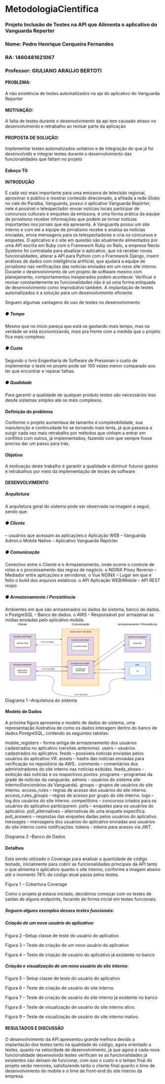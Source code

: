 # MetodologiaCientifica

### Projeto Inclusão de Testes na API que Alimenta o aplicativo do Vanguarda Reporter
### Nome: Pedro Henrique Cerqueira Fernandes
### RA: 1460481621067
### Professor: GIULIANO ARAUJO BERTOTI

#### PROBLEMA: 

A não existência de testes automatizados na api do aplicativo do Vanguarda Reporter  

#### MOTIVAÇÃO: 

A falta de testes durante o desenvolvimento da api tem causado atraso no desenvolvimento e retrabalho ao revisar parte da aplicação

#### PROPOSTA DE SOLUÇÃO:

Implementar testes automatizados unitários e de integração do que já foi desenvolvido e integrar testes durante o desenvolvimento das funcionalidades que faltam no projeto

#### Esboço TG

#### INTRODUÇÃO

É cada vez mais importante para uma emissora de televisão regional, aproximar o público e mostrar conteúdo direcionado, a afiliada a rede Globo no vale do Paraíba, Vanguarda, possui o aplicativo Vanguarda Repórter, nele é possível o telespectador enviar notícias locais participar de concursos culturais e enquetes da emissora, é uma forma prática da equipe de jornalismo receber informações que podem se tornar notícias importantes nos jornais que ela apresenta. A Vanguarda possui um site interno e com ele a equipe de jornalismo recebe e analisa as notícias enviadas, envia mensagens para os telespectadores e cria os concursos e enquetes. O aplicativo e o site em questão são atualmente alimentados por uma API escrita em Ruby com o Framework Ruby on Rails, a empresa Necto Systems foi contratada para atualizar o aplicativo, que irá receber novas funcionalidades, alterar a API para Python com o Framework Django, inserir análises de dados com inteligência artificial, que ajudará a equipe de jornalismo nas verificações das notícias enviadas em um novo site interno. Durante o desenvolvimento de um projeto de software mesmo com planejamento, comportamentos inesperados podem acontecer. Verificar e revisar constantemente as funcionalidades não é só uma forma antiquada de desenvolvimento como improdutivo também. A implantação de testes automatizados é a solução para um desenvolvimento eficiente.

Seguem algumas vantagens do uso de testes no desenvolvimento

##### ● Tempo

Mesmo que no início pareça que está se gastando mais tempo, mas na verdade se está economizando, mais pra frente com a medida que o projeto fica mais complexo.
##### ● Custo

Segundo o livro Engenharia de Software de Pressman o custo de implementar o teste no projeto pode ser 100 vezes menor comparado aos ter que encontrar e reparar falhas.
##### ● Qualidade

Para garantir a qualidade de qualquer produto testes são necessários isso desde sistemas simples até os mais complexos.

#### Definição do problema

Conforme o projeto aumentava de tamanho e complexibilidade, sua manutenção e continuidade foi se tornando mais lenta, já que passava a surgir cada vez mais retrabalho por métodos que vinham a entrar em conflitos com outros, já implementados, fazendo com que sempre fosse preciso dar um passo para trás.

#### Objetivo

A motivação deste trabalho é garantir a qualidade e diminuir futuros gastos e retrabalhos por meio da implementação de testes de software

#### DESENVOLVIMENTO
##### Arquitetura

A arquitetura geral do sistema pode ser observada na imagem a seguir, sendo que:

##### ● Cliente
  – usuários que acessam as aplicações:o Aplicação WEB​ – Vanguarda Admin.o Mobile Nativo​ – Aplicativo Vanguarda Repórter.

##### ● Comunicação

Conectivo entre o Cliente e o Armazenamento, onde ocorre o controle de rotas e o processamento das regras de negócio. o NGINX Proxy Reverso – Mediador entre aplicações e servidores. o Vue NGINX​ – Lugar em que é feito o build dos arquivos estáticos. o API Aplicação WEB/Mobile – API REST respo
##### ● Armazenamento / Persistência
Ambientes em que são armazenados os dados do sistema, banco de dados. o PostgreSQL – Banco de dados. o AWS – Responsável por armazenar as mídias enviadas pelo aplicativo mobile.
![](static/diagrama01.png)
Diagrama 1 –Arquitetura do sistema

#### Modelo de Dados

A próxima figura apresenta o modelo de dados do sistema, uma representação ilustrativa de como os dados interagem dentro do banco de dados PostgreSQL, contendo as seguintes tabelas:

mobile_registers – forma antiga de armazenamento dos usuários cadastrados no
aplicativo (versões anteriores).
users – usuários cadastrados no aplicativo.
feeds – possíveis notícias enviadas pelos usuários do aplicativo VR.
assets – hashs das notícias enviadas para verificação no repositório da AWS..
comments – comentários dos administradores do site interno nas notícias exibidas.
feeds_shows – exibição das notícias e os respectivos pontos.
programs – programas da grade de notícias da vanguarda.
admins – usuários do sistema site interno(funcionários da Vanguarda).
groups – grupos de usuários do site interno.
access_rules – regras de acesso dos usuários do site interno.
access_rules_groups – regras de acesso por grupo do site interno.
logs – log dos usuários do site interno.
competitions – concursos criados para os usuários do aplicativo participarem.
polls – enquetes para os usuários do aplicativo.
poll_alternatives – alternativas de uma enquete específica.
poll_answers – respostas das enquetes dadas pelos usuários do aplicativo.
messages – mensagens dos usuários do aplicativo enviadas aos usuários do site
interno como notificações.
tokens - tokens para acesso via JWT.



Diagrama 2 –Banco de Dados

#### Detalhes

Está sendo utilizado o Coverage para analisar a quantidade de código testado,
inicialmente para cobrir as funcionalidades principais da API tanto o que alimenta o aplicativo
quanto o site interno, conforme a imagem abaixo até o momento 78% do código atual passa
pelos testes.


Figura 1 – Cobertura Coverage


Como o projeto já estava iniciado, decidimos começar com os testes de saídas de
alguns endpoints, focando de forma inicial em testes funcionais.

##### Seguem alguns exemplos desses testes funcionais:

##### Criação de um novo usuário do aplicativo:


Figura 2 –Setup classe de teste do usuário do aplicativo


Figura 3 – Teste de criação de um novo usuário do aplicativo


Figura 4 – Teste de criação de usuário do aplicativo já existente no banco

##### Criação e visualização de um novo usuário do site interno:


Figura 5 – Setup classe de teste do usuário do aplicativo


Figura 6 – Teste de criação de usuário do site interno.


Figura 7 – Teste de criação de usuário do site interno já existente no banco


Figura 8 – Teste de visualização de usuário do site interno ativo.


Figura 9 – Teste de visualização de usuário do site interno inativo.

#### RESULTADOS E DISCUSSÃO

O desenvolvimento da API apresentou grande melhora devido a implantação dos testes
tanto na qualidade do código, agora orientado a testes, quanto na velocidade de
desenvolvimento, já que agora a cada nova funcionalidade desenvolvida testes verificam se as
funcionalidades já existentes não deixam de funcionar, com isso o custo e o tempo final do
projeto serão menores, satisfazendo tanto o cliente final quanto o time de desenvolvimento do
mobile e o time de front-end do site interno da empresa.

